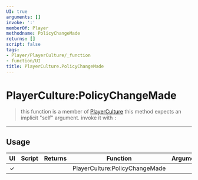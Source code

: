 ```yaml
---
UI: true
arguments: []
invoke: ':'
memberOf: Player
methodname: PolicyChangeMade
returns: []
script: false
tags:
- Player/PlayerCulture/_function
- function/UI
title: PlayerCulture.PolicyChangeMade
---
```

# PlayerCulture:PolicyChangeMade
> this function is a member of [PlayerCulture](civ-6/lua/PlayerCulture.md)
> this method expects an implicit "self" argument. invoke it with `:`
-----
## Usage
|  UI | Script | Returns | Function | Arguments |
|:---:|:------:|-------:|:--------:|:---------|
|✓| ||PlayerCulture:PolicyChangeMade||
